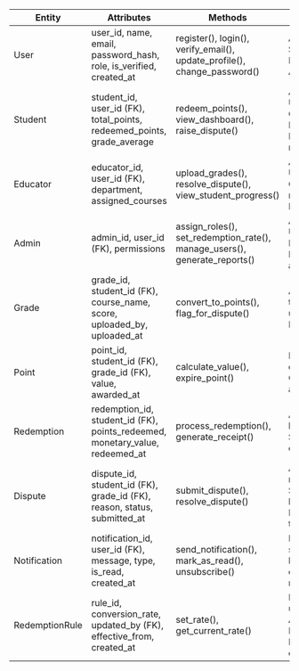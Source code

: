 | Entity | Attributes | Methods | Relationships |
|--------|------------|---------|---------------|
| User | user_id, name, email, password_hash, role, is_verified, created_at | register(), login(), verify_email(), update_profile(), change_password() | A User can be a Student, Educator, or Admin (Role). |
| Student | student_id, user_id (FK), total_points, redeemed_points, grade_average | redeem_points(), view_dashboard(), raise_dispute()| A Student is a User; can receive Grades, earn Points, make Redemptions, and raise Disputes. |
| Educator | educator_id, user_id (FK), department, assigned_courses | upload_grades(), resolve_dispute(), view_student_progress() | An Educator is a User; uploads Grades and manages Disputes. |
| Admin | admin_id, user_id (FK), permissions | assign_roles(), set_redemption_rate(), manage_users(), generate_reports() | An Admin is a User; manages Roles, RedemptionRules, and Users. |
| Grade | grade_id, student_id (FK), course_name, score, uploaded_by, uploaded_at | convert_to_points(), flag_for_dispute() | A Grade belongs to a Student; uploaded by an Educator. |
| Point | point_id, student_id (FK), grade_id (FK), value, awarded_at | calculate_value(), expire_point() | Points are derived from Grades; belong to a Student. |
| Redemption | redemption_id, student_id (FK), points_redeemed, monetary_value, redeemed_at | process_redemption(), generate_receipt() | A Redemption belongs to a Student; based on Points. |
| Dispute | dispute_id, student_id (FK), grade_id (FK), reason, status, submitted_at | submit_dispute(), resolve_dispute() | A Dispute is raised by a Student; resolved by an Educator/Admin; targets a Grade. |
| Notification | notification_id, user_id (FK), message, type, is_read, created_at | send_notification(), mark_as_read(), unsubscribe() | Notifications are sent to Users based on system events (grades, rewards, etc).|
| RedemptionRule | rule_id, conversion_rate, updated_by (FK), effective_from, created_at | set_rate(), get_current_rate() | Defined and updated by Admins; used in Point -> Redemption calculation. |

